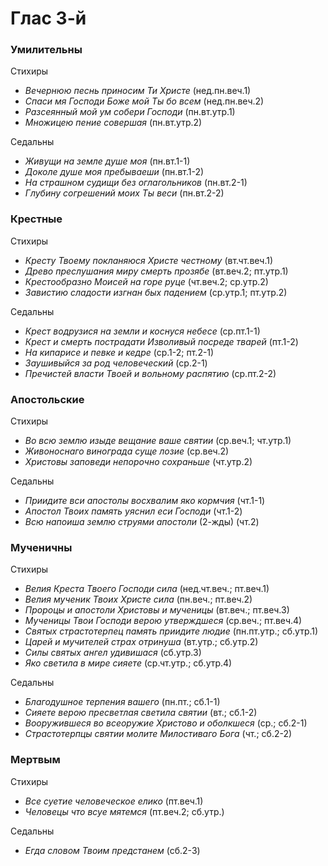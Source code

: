 
# Глас 3-й

### Умилительны

Стихиры

- *Вечернюю песнь приносим Ти Христе* (нед.пн.веч.1)
- *Спаси мя Господи Боже мой Ты бо всем* (нед.пн.веч.2)
- *Разсеянный мой ум собери Господи* (пн.вт.утр.1)
- *Множицею пение совершая* (пн.вт.утр.2)

Седальны

- *Живущи на земле душе моя* (пн.вт.1-1)
- *Доколе душе моя пребываеши* (пн.вт.1-2)
- *На страшном судищи без оглагольников* (пн.вт.2-1)
- *Глубину согрешений моих Ты веси* (пн.вт.2-2)

### Крестные

Стихиры

- *Кресту Твоему покланяюся Христе честному* (вт.чт.веч.1)
- *Древо преслушания миру смерть прозябе* (вт.веч.2; пт.утр.1)
- *Крестообразно Моисей на горе руце* (чт.веч.2; ср.утр.2)
- *Завистию сладости изгнан бых падением* (ср.утр.1; пт.утр.2)

Седальны

- *Крест водрузися на земли и коснуся небесе* (ср.пт.1-1)
- *Крест и смерть пострадати Изволивый посреде тварей* (пт.1-2)
- *На кипарисе и певке и кедре* (ср.1-2; пт.2-1)
- *Заушивыйся за род человеческий* (ср.2-1)
- *Пречистей власти Твоей и вольному распятию* (ср.пт.2-2)

### Апостольские

Стихиры

- *Во всю землю изыде вещание ваше святии* (ср.веч.1; чт.утр.1)
- *Живоноснаго винограда суще лозие* (ср.веч.2)
- *Христовы заповеди непорочно сохраньше* (чт.утр.2)

Седальны

- *Приидите вси апостолы восхвалим яко кормчия* (чт.1-1)
- *Апостол Твоих память уяснил еси Господи* (чт.1-2)
- *Всю напоиша землю струями апостоли* (2-жды) (чт.2)

### Мученичны

Стихиры

- *Велия Креста Твоего Господи сила* (нед.чт.веч.; пт.веч.1)
- *Велия мученик Твоих Христе сила* (пн.веч.; пт.веч.2)
- *Пророцы и апостоли Христовы и мученицы* (вт.веч.; пт.веч.3)
- *Мученицы Твои Господи верою утверждшеся* (ср.веч.; пт.веч.4)
- *Святых страстотерпец память приидите людие* (пн.пт.утр.; сб.утр.1)
- *Царей и мучителей страх отринуша* (вт.утр.; сб.утр.2)
- *Силы святых ангел удивишася* (сб.утр.3)
- *Яко светила в мире сияете* (ср.чт.утр.; сб.утр.4)

Седальны

- *Благодушное терпения вашего* (пн.пт.; сб.1-1)
- *Сияете верою пресветлая светила святии* (вт.; сб.1-2)
- *Вооружившеся во всеоружие Христово и оболкшеся* (ср.; сб.2-1)
- *Страстотерпцы святии молите Милостиваго Бога* (чт.; сб.2-2)

### Мертвым

Стихиры

- *Все суетие человеческое елико* (пт.веч.1)
- *Человецы что всуе мятемся* (пт.веч.2; сб.утр.)

Седальны

- *Егда словом Твоим предстанем* (сб.2-3)
